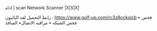 ‎اداه | scan
Network Scanner |X|S|X|

‎لغه الباثيون 
‎رابط التحميل :
https://www.gulf-up.com/rc3z8cckoicb 
‎• فحص المنافذ
‎•مراقبه الاتصال
‎• فحص الشبكه

